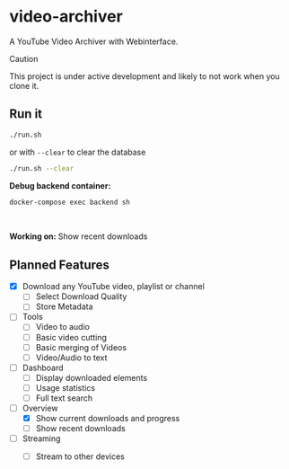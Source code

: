 # video-archiver
A YouTube Video Archiver with Webinterface.

> [!CAUTION]
> This project is under active development and likely to not work when you clone it.

## Run it

````bash
./run.sh
````

or with `--clear` to clear the database

````bash
./run.sh --clear
````

**Debug backend container:**

````bash
docker-compose exec backend sh
````

<br>

**Working on:** Show recent downloads


## Planned Features
- [x] Download any YouTube video, playlist or channel
  - [ ] Select Download Quality
  - [ ] Store Metadata
- [ ] Tools
  - [ ] Video to audio
  - [ ] Basic video cutting
  - [ ] Basic merging of Videos
  - [ ] Video/Audio to text
- [ ] Dashboard
  - [ ] Display downloaded elements
  - [ ] Usage statistics
  - [ ] Full text search
- [ ] Overview
  - [x] Show current downloads and progress
  - [ ] Show recent downloads
- [ ] Streaming
  - [ ] Stream to other devices 

